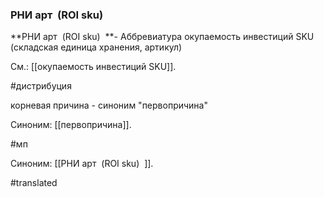 ### РНИ арт  (ROI sku)  

**РНИ арт  (ROI sku)  **- Аббревиатура окупаемость инвестиций SKU (складская единица хранения, артикул)

См.: [[окупаемость инвестиций SKU]].

#дистрибуция

корневая причина - синоним "первопричина"

Синоним: [[первопричина]].

#мп

Синоним: [[РНИ арт  (ROI sku)  ]].

#translated
